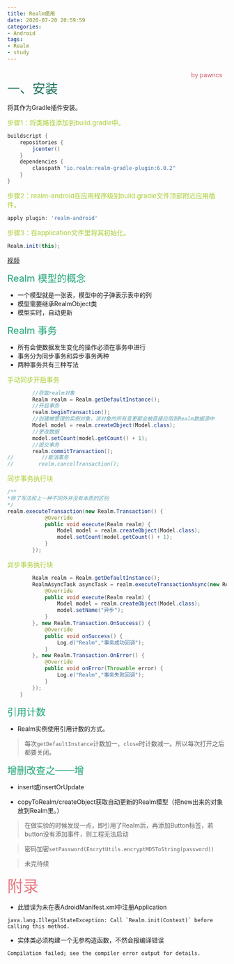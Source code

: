 ```yaml
---
title: Realm使用
date: 2020-07-20 20:59:59
categories:
- Android
tags:
- Realm
- study
---
```

<style>
.title1{
    font-size:36px;
    color:#e7767f;
    /* 桃红 */

}
.title2{
    font-size:29px;
    color:#176f58;
    /* 祖母绿 */
}
.title3{
    font-size:22px;
    color:#21a675;
    /* 石绿 */
}
.title4{
    font-size:15px;
    color:#a8cd34;
    /* 柳绿 */
}
.name{

    margin-left: auto;
    text-align: right;
    color: #d05667;
    margin-right: 10px;
    margin-top: 20px;
    /*海棠红*/
}
</style>
<div class="name">by pawncs</div>
<div class="title2">一、安装</div>

将其作为Gradle插件安装。
<div class="title4">步骤1：将类路径添加到build.gradle中。</div>

~~~gradle
buildscript {
    repositories {
        jcenter()
    }
    dependencies {
        classpath "io.realm:realm-gradle-plugin:6.0.2"
    }
}
~~~
<div class="title4">步骤2：realm-android在应用程序级别build.gradle文件顶部附近应用插件。</div>

~~~gradle
apply plugin: 'realm-android'
~~~

<div class="title4">步骤3：在application文件里将其初始化。</div>

~~~java
Realm.init(this);
~~~
[视频](https://www.imooc.com/video/19247)

<div class="title3">Realm 模型的概念</div>

+ 一个模型就是一张表，模型中的子弹表示表中的列
+ 模型需要继承RealmObject类
+ 模型实时，自动更新

<div class="title3">Realm 事务</div>

+ 所有会使数据发生变化的操作必须在事务中进行
+ 事务分为同步事务和异步事务两种
+ 两种事务共有三种写法

<div class="title4">手动同步开启事务</div>

~~~java
        //获取realm对象
        Realm realm = Realm.getDefaultInstance();
        //开启事务
        realm.beginTransaction();
        //创建被管理的实例对象，该对象的所有变更都会被直接应用到Realm数据源中
        Model model = realm.createObject(Model.class);
        //更改数据
        model.setCount(model.getCount() + 1);
        //提交事务
        realm.commitTransaction();
//         //取消事务        
//        realm.cancelTransaction();
~~~

<div class="title4">同步事务执行块</div>

~~~java
/**
*除了写法和上一种不同外并没有本质的区别
*/
realm.executeTransaction(new Realm.Transaction() {
            @Override
            public void execute(Realm realm) {
                Model model = realm.createObject(Model.class);
                model.setCount(model.getCount() + 1);
            }
        });
~~~

<div class="title4">异步事务执行块</div>

~~~java
        Realm realm = Realm.getDefaultInstance();
        RealmAsyncTask asyncTask = realm.executeTransactionAsync(new Realm.Transaction() {
            @Override
            public void execute(Realm realm) {
                Model model = realm.createObject(Model.class);
                model.setName("异步");
            }
        }, new Realm.Transaction.OnSuccess() {
            @Override
            public void onSuccess() {
                Log.d("Realm","事务成功回调");
            }
        }, new Realm.Transaction.OnError() {
            @Override
            public void onError(Throwable error) {
                Log.e("Realm","事务失败回调");
            }
        });
    }
~~~
<div class="title3">引用计数</div>

+ Realm实例使用引用计数的方式。
> 每次`getDefaultInstance`计数加一，`close`时计数减一。所以每次打开之后都要关闭。

<div class="title3">增删改查之——增</div>

+ insert或insertOrUpdate

+ copyToRealm/createObject获取自动更新的Realm模型（把new出来的对象放到Realm里。）

>在做实验的时候发现一点，即引用了Realm后，再添加Button标签，若button没有添加事件，则工程无法启动

>密码加密`setPassword(EncrytUtils.encryptMD5ToString(password))`

>未完待续



<div class="title1">附录</div>

+ 此错误为未在表AdroidManifest.xml中注册Application
~~~
java.lang.IllegalStateException: Call `Realm.init(Context)` before calling this method.
~~~

+ 实体类必须构建一个无参构造函数，不然会报编译错误
~~~
Compilation failed; see the compiler error output for details.
~~~